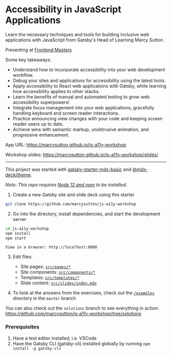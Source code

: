 # Accessibility in JavaScript Applications

Learn the necessary techniques and tools for building inclusive web applications with JavaScript from Gatsby's Head of Learning Marcy Sutton.

Presenting at [Frontend Masters](https://frontendmasters.com/workshops/javascript-accessibility/)

Some key takeaways:

- Understand how to incorporate accessibility into your web development workflow.
- Debug your sites and applications for accessibility using the latest tools.
- Apply accessibility to React web applications with Gatsby, while learning how accessibility applies to other stacks.
- Learn the benefits of manual and automated testing to grow web accessibility superpowers!
- Integrate focus management into your web applications, gracefully handling keyboard and screen reader interactions.
- Practice announcing view changes with your code and keeping screen reader users up to date.
- Achieve wins with semantic markup, unobtrusive animation, and progressive enhancement.

App URL: https://marcysutton.github.io/js-a11y-workshop

Workshop slides: https://marcysutton.github.io/js-a11y-workshop/slides/

---

This project was started with [gatsby-starter-mdx-basic](https://github.com/christopherbiscardi/gatsby-starter-mdx-basic) and [@mdx-deck/theme](https://github.com/jxnblk/mdx-deck/tree/master/packages/gatsby-theme).

_Note: This repo requires [Node 12 and npm](https://nodejs.org) to be installed._

1. Create a new Gatsby site and slide deck using this starter

```sh
git clone https://github.com/marcysutton/js-a11y-workshop
```

2. Go into the directory, install dependencies, and start the development server

```sh
cd js-a11y-workshop
npm install
npm start
```

    View in a browser: http://localhost:8000

3. Edit files:

    - Site pages: [`src/pages/*`](https://github.com/marcysutton/js-a11y-workshop/blob/master/src/pages)
    - Site components: [`src/components/*`](https://github.com/marcysutton/js-a11y-workshop/blob/master/src/components)
    - Templates: [`src/templates/*`](https://github.com/marcysutton/js-a11y-workshop/blob/master/src/templates)
    - Slide content: [`src/slides/index.mdx`](https://github.com/marcysutton/js-a11y-workshop/blob/master/src/slides/index.mdx)

4. To look at the answers from the exercises, check out the [`/examples`](https://github.com/marcysutton/js-a11y-workshop/blob/master/examples) directory in the `master` branch

You can also check out the `solutions` branch to see everything in action: https://github.com/marcysutton/js-a11y-workshop/tree/solutions

### Prerequisites
1. Have a text editor installed, i.e. VSCode
2. Have the Gatsby CLI (gatsby-cli) installed globally by running ```npm install -g gatsby-cli```